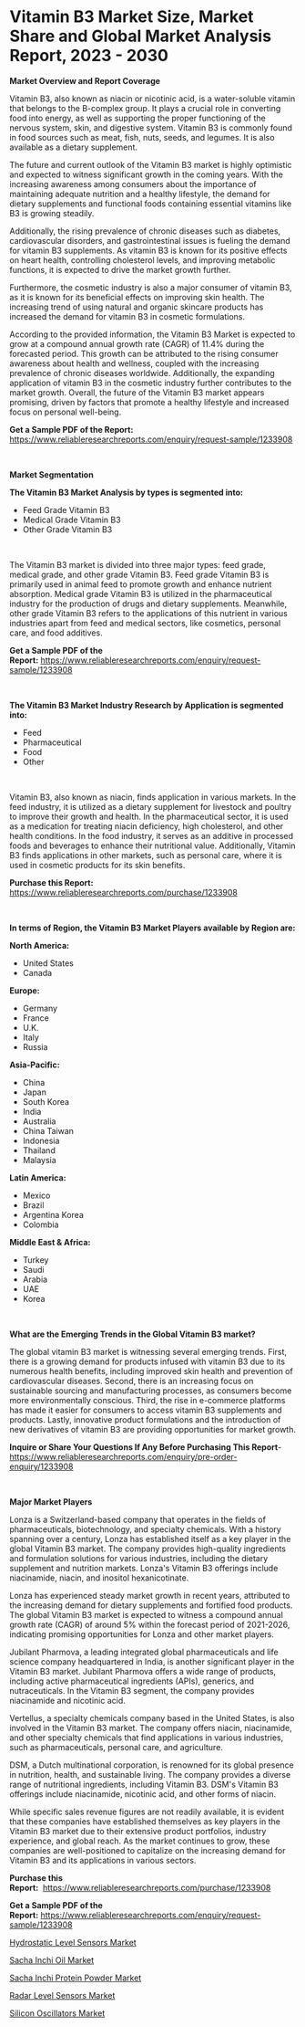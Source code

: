 <p><h1>Vitamin B3 Market Size, Market Share and Global Market Analysis Report, 2023 - 2030</h1></p><p><strong>Market Overview and Report Coverage</strong></p>
<p><p>Vitamin B3, also known as niacin or nicotinic acid, is a water-soluble vitamin that belongs to the B-complex group. It plays a crucial role in converting food into energy, as well as supporting the proper functioning of the nervous system, skin, and digestive system. Vitamin B3 is commonly found in food sources such as meat, fish, nuts, seeds, and legumes. It is also available as a dietary supplement.</p><p>The future and current outlook of the Vitamin B3 market is highly optimistic and expected to witness significant growth in the coming years. With the increasing awareness among consumers about the importance of maintaining adequate nutrition and a healthy lifestyle, the demand for dietary supplements and functional foods containing essential vitamins like B3 is growing steadily.</p><p>Additionally, the rising prevalence of chronic diseases such as diabetes, cardiovascular disorders, and gastrointestinal issues is fueling the demand for vitamin B3 supplements. As vitamin B3 is known for its positive effects on heart health, controlling cholesterol levels, and improving metabolic functions, it is expected to drive the market growth further.</p><p>Furthermore, the cosmetic industry is also a major consumer of vitamin B3, as it is known for its beneficial effects on improving skin health. The increasing trend of using natural and organic skincare products has increased the demand for vitamin B3 in cosmetic formulations.</p><p>According to the provided information, the Vitamin B3 Market is expected to grow at a compound annual growth rate (CAGR) of 11.4% during the forecasted period. This growth can be attributed to the rising consumer awareness about health and wellness, coupled with the increasing prevalence of chronic diseases worldwide. Additionally, the expanding application of vitamin B3 in the cosmetic industry further contributes to the market growth. Overall, the future of the Vitamin B3 market appears promising, driven by factors that promote a healthy lifestyle and increased focus on personal well-being.</p></p>
<p><strong>Get a Sample PDF of the Report:</strong> <a href="https://www.reliableresearchreports.com/enquiry/request-sample/1233908">https://www.reliableresearchreports.com/enquiry/request-sample/1233908</a></p>
<p>&nbsp;</p>
<p><strong>Market Segmentation</strong></p>
<p><strong>The Vitamin B3 Market Analysis by types is segmented into:</strong></p>
<p><ul><li>Feed Grade Vitamin B3</li><li>Medical Grade Vitamin B3</li><li>Other Grade Vitamin B3</li></ul></p>
<p>&nbsp;</p>
<p><p>The Vitamin B3 market is divided into three major types: feed grade, medical grade, and other grade Vitamin B3. Feed grade Vitamin B3 is primarily used in animal feed to promote growth and enhance nutrient absorption. Medical grade Vitamin B3 is utilized in the pharmaceutical industry for the production of drugs and dietary supplements. Meanwhile, other grade Vitamin B3 refers to the applications of this nutrient in various industries apart from feed and medical sectors, like cosmetics, personal care, and food additives.</p></p>
<p><strong>Get a Sample PDF of the Report:</strong>&nbsp;<a href="https://www.reliableresearchreports.com/enquiry/request-sample/1233908">https://www.reliableresearchreports.com/enquiry/request-sample/1233908</a></p>
<p>&nbsp;</p>
<p><strong>The Vitamin B3 Market Industry Research by Application is segmented into:</strong></p>
<p><ul><li>Feed</li><li>Pharmaceutical</li><li>Food</li><li>Other</li></ul></p>
<p>&nbsp;</p>
<p><p>Vitamin B3, also known as niacin, finds application in various markets. In the feed industry, it is utilized as a dietary supplement for livestock and poultry to improve their growth and health. In the pharmaceutical sector, it is used as a medication for treating niacin deficiency, high cholesterol, and other health conditions. In the food industry, it serves as an additive in processed foods and beverages to enhance their nutritional value. Additionally, Vitamin B3 finds applications in other markets, such as personal care, where it is used in cosmetic products for its skin benefits.</p></p>
<p><strong>Purchase this Report:</strong>&nbsp; <a href="https://www.reliableresearchreports.com/purchase/1233908">https://www.reliableresearchreports.com/purchase/1233908</a></p>
<p>&nbsp;</p>
<p><strong>In terms of Region, the Vitamin B3 Market Players available by Region are:</strong></p>
<p>
    <p> <strong> North America: </strong>
        <ul>
            <li>United States</li>
            <li>Canada</li>
        </ul>
        </p> 
    <p> <strong> Europe: </strong>
        <ul>
            <li>Germany</li>
            <li>France</li>
            <li>U.K.</li>
            <li>Italy</li>
            <li>Russia</li>
        </ul>
        </p> 
    <p> <strong> Asia-Pacific: </strong>
        <ul>
            <li>China</li>
            <li>Japan</li>
            <li>South Korea</li>
            <li>India</li>
            <li>Australia</li>
            <li>China Taiwan</li>
            <li>Indonesia</li>
            <li>Thailand</li>
            <li>Malaysia</li>
        </ul>
        </p> 
    <p> <strong> Latin America: </strong>
        <ul>
            <li>Mexico</li>
            <li>Brazil</li>
            <li>Argentina Korea</li>
            <li>Colombia</li>
        </ul>
        </p> 
    <p> <strong> Middle East & Africa: </strong>
        <ul>
            <li>Turkey</li>
            <li>Saudi</li>
            <li>Arabia</li>
            <li>UAE</li>
            <li>Korea</li>
        </ul>
    </p>
    </p>
<p>&nbsp;</p>
<p><strong>What are the Emerging Trends in the Global Vitamin B3 market?</strong></p>
<p><p>The global vitamin B3 market is witnessing several emerging trends. First, there is a growing demand for products infused with vitamin B3 due to its numerous health benefits, including improved skin health and prevention of cardiovascular diseases. Second, there is an increasing focus on sustainable sourcing and manufacturing processes, as consumers become more environmentally conscious. Third, the rise in e-commerce platforms has made it easier for consumers to access vitamin B3 supplements and products. Lastly, innovative product formulations and the introduction of new derivatives of vitamin B3 are providing opportunities for market growth.</p></p>
<p><strong>Inquire or Share Your Questions If Any Before Purchasing This Report</strong>- <a href="https://www.reliableresearchreports.com/enquiry/pre-order-enquiry/1233908">https://www.reliableresearchreports.com/enquiry/pre-order-enquiry/1233908</a></p>
<p>&nbsp;</p>
<p><strong>Major Market Players</strong></p>
<p><p>Lonza is a Switzerland-based company that operates in the fields of pharmaceuticals, biotechnology, and specialty chemicals. With a history spanning over a century, Lonza has established itself as a key player in the global Vitamin B3 market. The company provides high-quality ingredients and formulation solutions for various industries, including the dietary supplement and nutrition markets. Lonza's Vitamin B3 offerings include niacinamide, niacin, and inositol hexanicotinate.</p><p>Lonza has experienced steady market growth in recent years, attributed to the increasing demand for dietary supplements and fortified food products. The global Vitamin B3 market is expected to witness a compound annual growth rate (CAGR) of around 5% within the forecast period of 2021-2026, indicating promising opportunities for Lonza and other market players.</p><p>Jubilant Pharmova, a leading integrated global pharmaceuticals and life science company headquartered in India, is another significant player in the Vitamin B3 market. Jubilant Pharmova offers a wide range of products, including active pharmaceutical ingredients (APIs), generics, and nutraceuticals. In the Vitamin B3 segment, the company provides niacinamide and nicotinic acid.</p><p>Vertellus, a specialty chemicals company based in the United States, is also involved in the Vitamin B3 market. The company offers niacin, niacinamide, and other specialty chemicals that find applications in various industries, such as pharmaceuticals, personal care, and agriculture.</p><p>DSM, a Dutch multinational corporation, is renowned for its global presence in nutrition, health, and sustainable living. The company provides a diverse range of nutritional ingredients, including Vitamin B3. DSM's Vitamin B3 offerings include niacinamide, nicotinic acid, and other forms of niacin.</p><p>While specific sales revenue figures are not readily available, it is evident that these companies have established themselves as key players in the Vitamin B3 market due to their extensive product portfolios, industry experience, and global reach. As the market continues to grow, these companies are well-positioned to capitalize on the increasing demand for Vitamin B3 and its applications in various sectors.</p></p>
<p><strong>Purchase this Report:</strong>&nbsp;&nbsp;<a href="https://www.reliableresearchreports.com/purchase/1233908">https://www.reliableresearchreports.com/purchase/1233908</a></p>
<p></p>
<p><strong>Get a Sample PDF of the Report:</strong>&nbsp;<a href="https://www.reliableresearchreports.com/enquiry/request-sample/1233908">https://www.reliableresearchreports.com/enquiry/request-sample/1233908</a></p>
<p><p><a href="https://medium.com/@henrykihn/hydrostatic-level-sensors-market-analysis-its-cagr-market-segmentation-and-global-industry-4a2c2d3fa8e6">Hydrostatic Level Sensors Market</a></p><p><a href="https://medium.com/@emilywest91/decoding-sacha-inchi-oil-market-metrics-market-share-trends-and-growth-patterns-25d9f45503e0">Sacha Inchi Oil Market</a></p><p><a href="https://medium.com/@lindabrewer15/sacha-inchi-protein-powder-market-report-reveals-the-latest-trends-and-growth-opportunities-of-this-981612bfa273">Sacha Inchi Protein Powder Market</a></p><p><a href="https://medium.com/@jacesipes1996/radar-level-sensors-market-insights-into-market-cagr-market-trends-and-growth-strategies-dc71e5d243c3">Radar Level Sensors Market</a></p><p><a href="https://medium.com/@lylaberge1964/silicon-oscillators-market-competitive-analysis-market-trends-and-forecast-to-2030-f3f93bbcb38c">Silicon Oscillators Market</a></p></p>